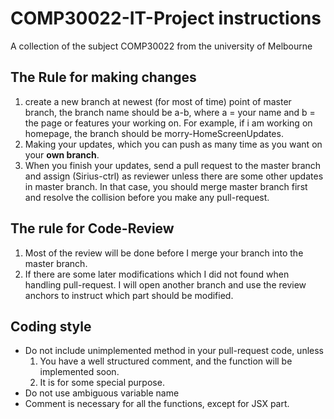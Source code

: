 # COMP30022-IT-Project instructions
A collection of the subject COMP30022 from the university of Melbourne

## The Rule for making changes

1. create a new branch at newest (for most of time) point of master branch, the branch name should be a-b, where a = your name and b = the page or features your working on. For example, if i am working on homepage, the branch should be morry-HomeScreenUpdates.
2. Making your updates, which you can push as many time as you want on your **own branch**.
3. When you finish your updates, send a pull request to the master branch and assign (Sirius-ctrl) as reviewer unless there are some other updates in master branch. In that case, you should merge master branch first and resolve the collision before you make any pull-request.

## The rule for Code-Review

1. Most of the review will be done before I merge your branch into the master branch.
2. If there are some later modifications which I did not found when handling pull-request. I will open another branch and use the review anchors to instruct which part should be modified.

## Coding style

- Do not include unimplemented method in your pull-request code, unless
  1. You have a well structured comment, and the function will be implemented soon.
  2. It is for some special purpose.
- Do not use ambiguous variable name
- Comment is necessary for all the functions, except for JSX part.